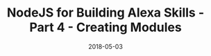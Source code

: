 ---
date: 2018-05-03
title: NodeJS for Building Alexa Skills - Part 4 - Creating Modules
video_id: xwINB7Cvq3g
description: Creating local node modules for better code organization when buidling Alexa Skills.
categories:
  - Amazon-Alexa
resources:
  - name: Source code
    link: https://github.com/skilltemplates/
  - name: Dabble Lab
    link: https://dabblelab.com
type: Video
set: nodejs-for-alexa-development
set_order: 4
---